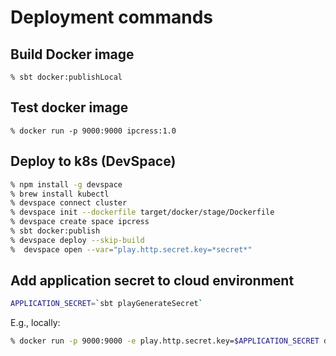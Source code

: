 # Deployment commands

## Build Docker image
`% sbt docker:publishLocal`

## Test docker image
`% docker run -p 9000:9000 ipcress:1.0`

## Deploy to k8s (DevSpace)
```bash
% npm install -g devspace
% brew install kubectl
% devspace connect cluster
% devspace init --dockerfile target/docker/stage/Dockerfile
% devspace create space ipcress
% sbt docker:publish
% devspace deploy --skip-build
%  devspace open --var="play.http.secret.key=*secret*"
```

## Add application secret to cloud environment
```bash
APPLICATION_SECRET=`sbt playGenerateSecret`
```
E.g., locally:
```bash
% docker run -p 9000:9000 -e play.http.secret.key=$APPLICATION_SECRET dscr.io/sothach/ipcress:latest
```

